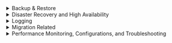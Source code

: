 <details>
  <summary>Backup & Restore</summary>
  
# Backup & Restore

**Can you backup with Azure Backup?** - yes

  </summary>
</details>


<details>
  <summary>Disaster Recovery and High Availability</summary>
  
# Disaster Recovery and High Availability

### Scenario: Goal 1: During normal operations, want at least 2 readable copies of `Sales` database. Goal 2: Ensure that `Sales` remains available if a datacenter fails. How?

**Use Business Critical tier with Availability Zone**
- Premium or Business Critical tiers both leverage the **Premium availability model**
- "Premium availability" integrates compute resources (sqlservr.exe process) and storage (locally attached SSD) on a single node
- High availability is achieved by replicating both compute and storage to additional nodes creating a three to four-node cluster
- By default, the cluster of nodes for the premium availability model is created in the same datacenter
- Azure SQL Database can place different replicas of the Business Critical database to different availability zones in the same region
- To eliminate a single point of failure, the control ring is also duplicated across multiple zones as three gateway rings (GW)
- Reference: https://docs.microsoft.com/en-us/azure/azure-sql/database/high-availability-sla

  </summary>
</details>


<details>
  <summary>Logging</summary>
  
# Logging 

### Log retention - Storage Accounts

**Default for SQL Insights for storage account?**

**What if you put a specific value in for SQL Insights retention?** - this will override the default

### Log retention - Log Analytics Workspace retention

**Configured as part of the workspace or as SQL server config?** - LAW

  </summary>
</details>


<details>
  <summary>Migration Related</summary>
  
# Migration Related

**SQL on local VM - how to assess compatibility with Azure SQL Database?** - Azure Database Migration **Assistant**

  </summary>
</details>

<details>
  <summary>Performance Monitoring, Configurations, and Troubleshooting</summary>
  
# Performance Monitoring, Configurations, and Troubleshooting

**Long running query - how to view execution plan?** - Live Query Statistics

**What DMV to see resource utilization?**
- `sys.resource_stats` returns CPU usage and storage data for an Azure SQL Database. It has database_name and start_time columns.
- https://docs.microsoft.com/en-us/sql/relational-databases/system-catalog-views/sys-resource-stats-azure-sql-database


  </summary>
</details> 

